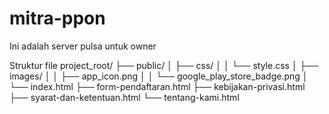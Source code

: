 # mitra-ppon
Ini adalah server pulsa untuk owner



Struktur file
project_root/
├── public/
│   ├── css/
│   │   └── style.css
│   ├── images/
│   │   ├── app_icon.png
│   │   └── google_play_store_badge.png
│   └── index.html
├── form-pendaftaran.html
├── kebijakan-privasi.html
├── syarat-dan-ketentuan.html
└── tentang-kami.html
